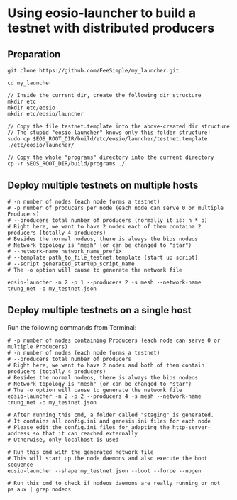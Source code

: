 # Using eosio-launcher to build a testnet with distributed producers

## Preparation

```
git clone https://github.com/FeeSimple/my_launcher.git

cd my_launcher

// Inside the current dir, create the following dir structure
mkdir etc
mkdir etc/eosio
mkdir etc/eosio/launcher

// Copy the file testnet.template into the above-created dir structure
// The stupid "eosio-launcher" knows only this folder structure!
sudo cp $EOS_ROOT_DIR/build/etc/eosio/launcher/testnet.template ./etc/eosio/launcher/

// Copy the whole "programs" directory into the current directory
cp -r $EOS_ROOT_DIR/build/programs ./

```

## Deploy multiple testnets on multiple hosts

    # -n number of nodes (each node forms a testnet)
    # -p number of producers per node (each node can serve 0 or multiple Producers)
    # --producers total number of producers (normally it is: n * p)
    # Right here, we want to have 2 nodes each of them containa 2 producers (totally 4 producers)
    # Besides the normal nodeos, there is always the bios nodeos
    # Network topology is "mesh" (or can be changed to "star")
    # --network-name network_name_prefix
    # --template path_to_file_testnet.template (start up script)
    # --script generated_startup_script_name
    # The -o option will cause to generate the network file

    eosio-launcher -n 2 -p 1 --producers 2 -s mesh --network-name trung_net -o my_testnet.json


## Deploy multiple testnets on a single host

Run the following commands from Terminal:

    # -p number of nodes containing Producers (each node can serve 0 or multiple Producers)
    # -n number of nodes (each node forms a testnet)
    # --producers total number of producers
    # Right here, we want to have 2 nodes and both of them contain producers (totally 4 producers)
    # Besides the normal nodeos, there is always the bios nodeos
    # Network topology is "mesh" (or can be changed to "star")
    # The -o option will cause to generate the network file
    eosio-launcher -n 2 -p 2 --producers 4 -s mesh --network-name trung_net -o my_testnet.json

    # After running this cmd, a folder called "staging" is generated.
    # It contains all config.ini and genesis.ini files for each node
    # Please edit the config.ini files for adapting the http-server-address so that it can reached externally
    # Otherwise, only localhost is used

    # Run this cmd with the generated network file
    # This will start up the node daemons and also execute the boot sequence
    eosio-launcher --shape my_testnet.json --boot --force --nogen

    # Run this cmd to check if nodeos daemons are really running or not
    ps aux | grep nodeos
